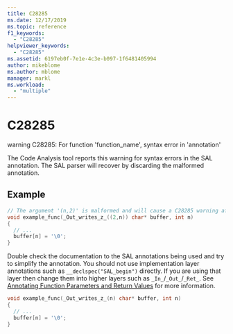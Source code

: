 ```yaml
---
title: C28285
ms.date: 12/17/2019
ms.topic: reference
f1_keywords:
  - "C28285"
helpviewer_keywords:
  - "C28285"
ms.assetid: 6197eb0f-7e1e-4c3e-b097-1f6481405994
author: mikeblome
ms.author: mblome
manager: markl
ms.workload:
  - "multiple"
---
```

# C28285
warning C28285: For function 'function_name', syntax error in 'annotation'

 The Code Analysis tool reports this warning for syntax errors in the SAL annotation.  The SAL parser will recover by discarding the malformed annotation.

## Example

```cpp
// The argument '(n,2)' is malformed and will cause a C28285 warning after the _Out_writes_z_ macro is expanded.
void example_func(_Out_writes_z_((2,n)) char* buffer, int n)
{
  // ...
  buffer[n] = '\0';
}
```

Double check the documentation to the SAL annotations being used and try to simplify the annotation.  You should not use implementation layer annotations such as `__declspec("SAL_begin")` directly. If you are using that layer then change them into higher layers such as `_In_`/`_Out_`/`_Ret_`.  See [Annotating Function Parameters and Return Values](annotating-function-parameters-and-return-values.md) for more information.

```cpp
void example_func(_Out_writes_z_(n) char* buffer, int n)
{
  // ...
  buffer[n] = '\0';
}
```
